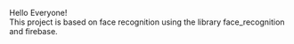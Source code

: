 Hello Everyone!
<br>
This project is based on face recognition using the library face_recognition and firebase.

